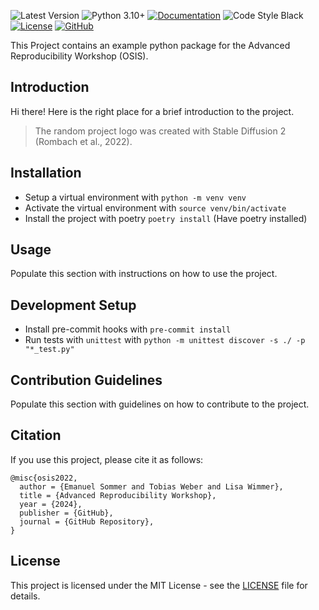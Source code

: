 ![Latest Version](https://img.shields.io/badge/version-0.1.0-g)
 ![Python 3.10+](https://img.shields.io/badge/python-3.10%2C%203.11-blue?logo=python)
 [![Documentation](https://img.shields.io/badge/documentation-view-blue?logo=read-the-docs)](https://tbd)
 ![Code Style Black](https://img.shields.io/badge/code%20style-black-black)
 [![License](https://img.shields.io/badge/license-MIT-green)](LICENSE)
 [![GitHub](https://img.shields.io/badge/GitHub-View%20on%20GitHub-lightgrey?logo=github)](https://github.com/DataScience-LMU/osis_python_repro)

This Project contains an example python package for the Advanced Reproducibility Workshop (OSIS).

##  Introduction

Hi there! Here is the right place for a brief introduction to the project.

> The random project logo was created with Stable Diffusion 2 (Rombach et al., 2022).

## Installation

- Setup a virtual environment with `python -m venv venv`
- Activate the virtual environment with `source venv/bin/activate`
- Install the project with poetry `poetry install` (Have poetry installed)

## Usage

Populate this section with instructions on how to use the project.

## Development Setup

- Install pre-commit hooks with `pre-commit install`
- Run tests with `unittest` with `python -m unittest discover -s ./ -p "*_test.py"`


## Contribution Guidelines

Populate this section with guidelines on how to contribute to the project.

## Citation

If you use this project, please cite it as follows:

```
@misc{osis2022,
  author = {Emanuel Sommer and Tobias Weber and Lisa Wimmer},
  title = {Advanced Reproducibility Workshop},
  year = {2024},
  publisher = {GitHub},
  journal = {GitHub Repository},
}
```

## License

This project is licensed under the MIT License - see the [LICENSE](LICENSE) file for details.
